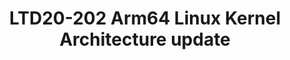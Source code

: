 ---
categories:
- ltd20
description: '<strong>To join this session live please go to:</strong><br><ul><li>YouTube:
  <a href="https://youtu.be/34MuzEb4gmw" target="_blank">https://youtu.be/34MuzEb4gmw</a></li><li>Zoom:
  Link to join Webinar: <a href="https://zoom.us/j/800993714" rel="noopener noreferrer"
  target="_blank">https://zoom.us/j/800993714</a></li></ul><strong>Description:&nbsp;</strong><br>The
  arm64 Linux Kernel is constantly tracking the evolution of the Arm architecture,
  adding new features year over year.<br><br>This session will provide an overview
  of the latest developments done by Arm and the ecosystem to support all architectural
  features from Armv8.0 up to the most recent Armv8.6 architecture.<br>It will also
  provide an overall status update and a future-looking view into the new investigation
  areas coming in the arm64 kernel-land.'
image:
  featured: 'true'
  path: https://static.linaro.org/connect/ltd20/images/LTD20-202.png
session_id: LTD20-202
session_room: Track 1 [Wednesday]
session_slot:
  end_time: 2020-03-25 17:25
  start_time: 2020-03-25 17:00
session_speakers:
- speaker_bio: Matteo is Director of Software Technology Management at Arm and serves
    as Chairman of the Board for Trusted Firmware.&lt;br /&gt; He drives Arm&#39;s
    community effort into various open source projects, focusing on security architectures,
    firmware &amp; kernel interfaces, platform security requirements and ecosystem
    enablement.&lt;br /&gt; In a previous life, he spent many years managing and working
    on embedded software developments for networking and automotive devices across
    various companies, where firmware meant BSPs and lot of proprietary headache.
  speaker_company: Arm
  speaker_image: http://avatars.sched.co/7/02/7234934/avatar.jpg.320x320px.jpg?d2e
  speaker_name: Matteo Carlini
  speaker_position: Director, Software Technology Management
  speaker_role: attendee, speaker
session_track: Linux Kernel
tag: session
tags: Linux Kernel
title: LTD20-202 Arm64 Linux Kernel Architecture update
---